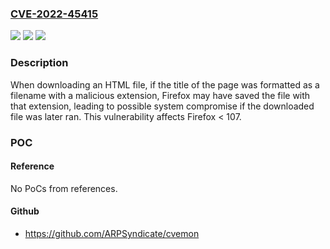 ### [CVE-2022-45415](https://cve.mitre.org/cgi-bin/cvename.cgi?name=CVE-2022-45415)
![](https://img.shields.io/static/v1?label=Product&message=Firefox&color=blue)
![](https://img.shields.io/static/v1?label=Version&message=%3C%20107%20&color=brighgreen)
![](https://img.shields.io/static/v1?label=Vulnerability&message=Downloaded%20file%20may%20have%20been%20saved%20with%20malicious%20extension&color=brighgreen)

### Description

When downloading an HTML file, if the title of the page was formatted as a filename with a malicious extension, Firefox may have saved the file with that extension, leading to possible system compromise if the downloaded file was later ran. This vulnerability affects Firefox < 107.

### POC

#### Reference
No PoCs from references.

#### Github
- https://github.com/ARPSyndicate/cvemon

